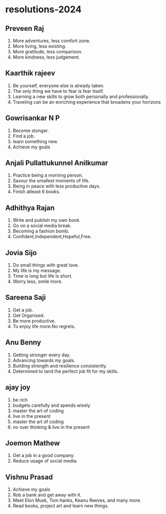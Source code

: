 # resolutions-2024

## Preveen Raj
1. More adventures, less comfort zone.
2. More living, less existing.
3. More gratitude, less comparison.
4. More kindness, less judgement.

## Kaarthik rajeev
1. Be yourself, everyone else is already taken.
2. The only thing we have to fear is fear itself.
3. Learning a new skills to grow both personally and professionally.
4. Traveling can be an enriching experience that broadens your horizons

## Gowrisankar N P
1. Become stonger.
2. Find a job.
3. learn something new.
4. Achieve my goals

## Anjali Pullattukunnel Anilkumar
1. Practice being a morning person.
2. Savour the smallest moments of life.
3. Being in peace with less productive days.
4. Finish atleast 6 books.

## Adhithya Rajan
1. Write and publish my own book.
2. Go on a social media break.
3. Becoming a fashion bomb.
4. Confident,Independent,Hopeful,Free.

## Jovia Sijo
1. Do small things with great love.
2. My life is my message.
3. Time is long but life is short.
4. Worry less, smile more.

## Sareena Saji
1. Get a job.
2. Get Organised.
3. Be more productive.
4. To enjoy life more.No regrets.

## Anu Benny
1. Getting stronger every day.
2. Advancing towards my goals.
3. Building strength and resilience consistently.
4. Determined to land the perfect job fit for my skills.

## ajay joy
1. be rich
2. budgets carefully and spends wisely
3. master the art of coding
4. live in the present
5. master the art of coding
6. no over thinking & live in the present

##  Joemon Mathew
1. Get a job in a good company.
2. Reduce usage of social media.

## Vishnu Prasad
1. Achieve my goals
2. Rob a bank and get away with it.
3. Meet Elon Musk, Tom hanks, Keanu Reeves, and many more.
4. Read books, project art and learn new things.